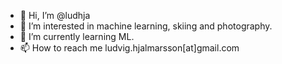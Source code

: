 - 👋 Hi, I’m @ludhja
- 👀 I’m interested in machine learning, skiing and photography.
- 🌱 I’m currently learning ML.
- 📫 How to reach me ludvig.hjalmarsson[at]gmail.com
